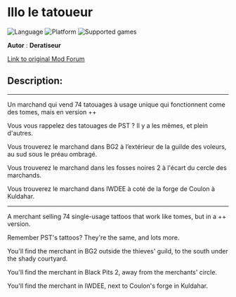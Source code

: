 # Illo le tatoueur

![Language](https://img.shields.io/static/v1?label=language&message=english%20%7C%20french%20%7C%20&color=informational)
![Platform](https://img.shields.io/static/v1?label=platform&message=windows%20%7C%20macOS%20%7C%20&color=informational)
![Supported games](https://img.shields.io/static/v1?label=supported%20games&message=BG2%20%7C%20BGT%20%7C%20BG2EE%20%7C%20EET%20%7C%20IWDEE%20%7C&color=dodgerblue)

**Autor** : **Deratiseur**

[Link to original Mod Forum](https://www.baldursgateworld.fr/viewtopic.php?t=28812)


## Description:
-------------

Un marchand qui vend 74 tatouages à usage unique qui fonctionnent come des tomes, mais en version ++

Vous vous rappelez des tatouages de PST ? Il y a les mêmes, et plein d'autres.

Vous trouverez le marchand dans BG2 à l’extérieur de la guilde des voleurs, au sud sous le préau ombragé.

Vous trouverez le marchand dans les fosses noires 2 à l'écart du cercle des marchands.

Vous trouverez le marchand dans IWDEE à coté de la forge de Coulon à Kuldahar.

-------------

A merchant selling 74 single-usage tattoos that work like tomes, but in a ++ version.

Remember PST's tattoos? They're the same, and lots more.

You'll find the merchant in BG2 outside the thieves' guild, to the south under the shady courtyard.

You'll find the merchant in Black Pits 2, away from the merchants' circle.

You'll find the merchant in IWDEE, next to Coulon's forge in Kuldahar.

